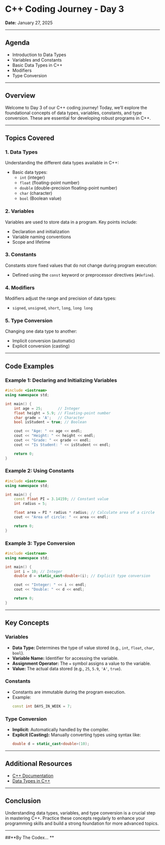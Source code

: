 # C++ Coding Journey - Day 3

**Date:** January 27, 2025

---

## Agenda
- Introduction to Data Types
- Variables and Constants
- Basic Data Types in C++
- Modifiers
- Type Conversion

---

## Overview

Welcome to Day 3 of our C++ coding journey! Today, we’ll explore the foundational concepts of data types, variables, constants, and type conversion. These are essential for developing robust programs in C++.

---

## Topics Covered

### 1. **Data Types**
Understanding the different data types available in C++:
- Basic data types: 
  - `int` (integer)
  - `float` (floating-point number)
  - `double` (double-precision floating-point number)
  - `char` (character)
  - `bool` (Boolean value)

### 2. **Variables**
Variables are used to store data in a program. Key points include:
- Declaration and initialization
- Variable naming conventions
- Scope and lifetime

### 3. **Constants**
Constants store fixed values that do not change during program execution:
- Defined using the `const` keyword or preprocessor directives (`#define`).

### 4. **Modifiers**
Modifiers adjust the range and precision of data types:
- `signed`, `unsigned`, `short`, `long`, `long long`

### 5. **Type Conversion**
Changing one data type to another:
- Implicit conversion (automatic)
- Explicit conversion (casting)

---

## Code Examples

### Example 1: Declaring and Initializing Variables
```cpp
#include <iostream>
using namespace std;

int main() {
    int age = 25;       // Integer
    float height = 5.9; // Floating-point number
    char grade = 'A';   // Character
    bool isStudent = true; // Boolean

    cout << "Age: " << age << endl;
    cout << "Height: " << height << endl;
    cout << "Grade: " << grade << endl;
    cout << "Is Student: " << isStudent << endl;

    return 0;
}
```

### Example 2: Using Constants
```cpp
#include <iostream>
using namespace std;

int main() {
    const float PI = 3.14159; // Constant value
    int radius = 5;

    float area = PI * radius * radius; // Calculate area of a circle
    cout << "Area of circle: " << area << endl;

    return 0;
}
```

### Example 3: Type Conversion
```cpp
#include <iostream>
using namespace std;

int main() {
    int i = 10; // Integer
    double d = static_cast<double>(i); // Explicit type conversion

    cout << "Integer: " << i << endl;
    cout << "Double: " << d << endl;

    return 0;
}
```

---

## Key Concepts

### **Variables**
- **Data Type:** Determines the type of value stored (e.g., `int`, `float`, `char`, `bool`).
- **Variable Name:** Identifier for accessing the variable.
- **Assignment Operator:** The `=` symbol assigns a value to the variable.
- **Value:** The actual data stored (e.g., `25`, `5.9`, `'A'`, `true`).

### **Constants**
- Constants are immutable during the program execution.
- Example:
  ```cpp
  const int DAYS_IN_WEEK = 7;
  ```

### **Type Conversion**
- **Implicit:** Automatically handled by the compiler.
- **Explicit (Casting):** Manually converting types using syntax like:
  ```cpp
  double d = static_cast<double>(10);
  ```

---

## Additional Resources
- [C++ Documentation](https://cplusplus.com/doc/tutorial/)
- [Data Types in C++](https://www.geeksforgeeks.org/c-data-types/)

---

## Conclusion

Understanding data types, variables, and type conversion is a crucial step in mastering C++. Practice these concepts regularly to enhance your programming skills and build a strong foundation for more advanced topics.

---

##**By The Codex... **
